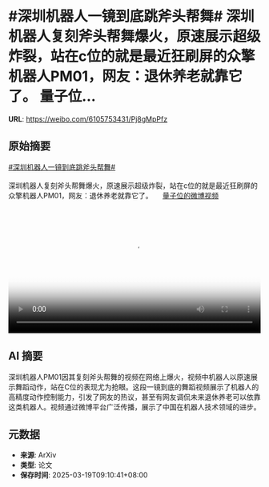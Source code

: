 # #深圳机器人一镜到底跳斧头帮舞# 深圳机器人复刻斧头帮舞爆火，原速展示超级炸裂，站在c位的就是最近狂刷屏的众擎机器人PM01，网友：退休养老就靠它了。 量子位...

**URL**: https://weibo.com/6105753431/Pj8gMpPfz

## 原始摘要

<a href="https://m.weibo.cn/search?containerid=231522type%3D1%26t%3D10%26q%3D%23%E6%B7%B1%E5%9C%B3%E6%9C%BA%E5%99%A8%E4%BA%BA%E4%B8%80%E9%95%9C%E5%88%B0%E5%BA%95%E8%B7%B3%E6%96%A7%E5%A4%B4%E5%B8%AE%E8%88%9E%23&amp;extparam=%23%E6%B7%B1%E5%9C%B3%E6%9C%BA%E5%99%A8%E4%BA%BA%E4%B8%80%E9%95%9C%E5%88%B0%E5%BA%95%E8%B7%B3%E6%96%A7%E5%A4%B4%E5%B8%AE%E8%88%9E%23" data-hide=""><span class="surl-text">#深圳机器人一镜到底跳斧头帮舞#</span></a> <br><br>深圳机器人复刻斧头帮舞爆火，原速展示超级炸裂，站在c位的就是最近狂刷屏的众擎机器人PM01，网友：退休养老就靠它了。 <a href="https://video.weibo.com/show?fid=1034:5145597817061401" data-hide=""><span class="url-icon"><img style="width: 1rem;height: 1rem" src="https://h5.sinaimg.cn/upload/2015/09/25/3/timeline_card_small_video_default.png" referrerpolicy="no-referrer"></span><span class="surl-text">量子位的微博视频</span></a> <br clear="both"><div style="clear: both"></div><video controls="controls" poster="https://tvax1.sinaimg.cn/orj480/006Fd7o3ly1hzl8ykfzdoj30u01hcdj3.jpg" style="width: 100%"><source src="https://f.video.weibocdn.com/o0/lay0JuNrlx08mM0WSdPO01041200m9Vn0E010.mp4?label=mp4_720p&amp;template=720x1280.24.0&amp;ori=0&amp;ps=1CwnkDw1GXwCQx&amp;Expires=1742350141&amp;ssig=7yCXmynevp&amp;KID=unistore,video"><source src="https://f.video.weibocdn.com/o0/obBhEr8tlx08mM0Wpo6A01041200dNOx0E010.mp4?label=mp4_hd&amp;template=540x960.24.0&amp;ori=0&amp;ps=1CwnkDw1GXwCQx&amp;Expires=1742350141&amp;ssig=SFFbLA05RR&amp;KID=unistore,video"><source src="https://f.video.weibocdn.com/o0/R2jNiWszlx08mM0Waxwk010412007HbC0E010.mp4?label=mp4_ld&amp;template=360x640.24.0&amp;ori=0&amp;ps=1CwnkDw1GXwCQx&amp;Expires=1742350141&amp;ssig=Bp6xfbsE4S&amp;KID=unistore,video"><p>视频无法显示，请前往<a href="https://video.weibo.com/show?fid=1034%3A5145597817061401" target="_blank" rel="noopener noreferrer">微博视频</a>观看。</p></video>

## AI 摘要

深圳机器人PM01因其复刻斧头帮舞的视频在网络上爆火，视频中机器人以原速展示舞蹈动作，站在C位的表现尤为抢眼。这段一镜到底的舞蹈视频展示了机器人的高精度动作控制能力，引发了网友的热议，甚至有网友调侃未来退休养老可以依靠这类机器人。视频通过微博平台广泛传播，展示了中国在机器人技术领域的进步。

## 元数据

- **来源**: ArXiv
- **类型**: 论文
- **保存时间**: 2025-03-19T09:10:41+08:00
